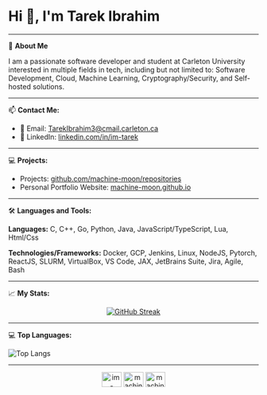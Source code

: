 # Hi 👋, I'm Tarek Ibrahim

---
🙂 **About Me**

I am a passionate software developer and student at Carleton University interested in multiple fields in tech, including but not limited to: Software Development, Cloud, Machine Learning, Cryptography/Security, and Self-hosted solutions.

---
📫 **Contact Me:**  
- 📧 Email: TarekIbrahim3@cmail.carleton.ca
- 📝 LinkedIn: [linkedin.com/in/im-tarek](https://linkedin.com/in/im-tarek)
  
---
💻 **Projects:**
- Projects: [github.com/machine-moon/repositories](https://github.com/machine-moon?tab=repositories)
- Personal Portfolio Website: [machine-moon.github.io](https://machine-moon.github.io)
      
---

🛠 **Languages and Tools:**
      
**Languages:** C, C++, Go, Python, Java, JavaScript/TypeScript, Lua, Html/Css 

**Technologies/Frameworks:** Docker, GCP, Jenkins, Linux, NodeJS, Pytorch, ReactJS, SLURM, VirtualBox, VS Code, JAX, JetBrains Suite, Jira, Agile, Bash

---

📈 **My Stats:**
      
<center>
    <a href="https://git.io/streak-stats">
        <img src="http://github-readme-streak-stats.herokuapp.com?user=machine-moon&theme=github-dark-blue&date_format=M%20j%5B%2C%20Y%5D&mode=weekly&exclude_days=Sun%2CSat" alt="GitHub Streak">
    </a>
</center>

---
💻 **Top Languages:**

![Top Langs](https://github-readme-stats.vercel.app/api/top-langs/?username=machine-moon&theme=tokyonight)

---
<p align="center">
<a href="https://linkedin.com/in/im-tarek" target="blank"><img align="center" src="https://raw.githubusercontent.com/rahuldkjain/github-profile-readme-generator/master/src/images/icons/Social/linked-in-alt.svg" alt="im-tarek" height="30" width="40" /></a>
<a href="https://github.com/machine-moon" target="blank"><img align="center" src="https://raw.githubusercontent.com/rahuldkjain/github-profile-readme-generator/master/src/images/icons/Social/github.svg" alt="machine-moon" height="30" width="40" /></a>
<a href="https://leetcode.com/u/machine-moon/" target="blank"><img align="center" src="https://raw.githubusercontent.com/rahuldkjain/github-profile-readme-generator/master/src/images/icons/Social/leet-code.svg" alt="machine-moon" height="30" width="40" /></a>
</p>
